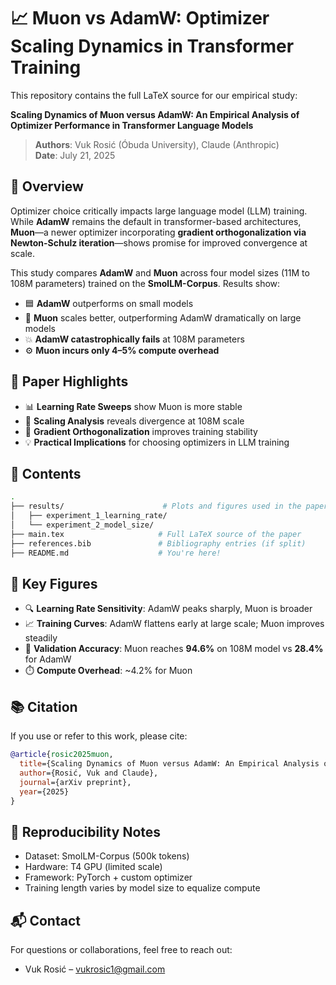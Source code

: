 # 📈 Muon vs AdamW: Optimizer Scaling Dynamics in Transformer Training

This repository contains the full LaTeX source for our empirical study:

**Scaling Dynamics of Muon versus AdamW: An Empirical Analysis of Optimizer Performance in Transformer Language Models**

> **Authors**: Vuk Rosić (Óbuda University), Claude (Anthropic)  
> **Date**: July 21, 2025

## 🧠 Overview

Optimizer choice critically impacts large language model (LLM) training. While **AdamW** remains the default in transformer-based architectures, **Muon**—a newer optimizer incorporating **gradient orthogonalization via Newton-Schulz iteration**—shows promise for improved convergence at scale.

This study compares **AdamW** and **Muon** across four model sizes (11M to 108M parameters) trained on the **SmolLM-Corpus**. Results show:

- 🟦 **AdamW** outperforms on small models  
- 🔴 **Muon** scales better, outperforming AdamW dramatically on large models  
- 💥 **AdamW catastrophically fails** at 108M parameters  
- ⚙️ **Muon incurs only 4–5% compute overhead**

## 📄 Paper Highlights

- 📊 **Learning Rate Sweeps** show Muon is more stable
- 🚀 **Scaling Analysis** reveals divergence at 108M scale
- 🧮 **Gradient Orthogonalization** improves training stability
- 💡 **Practical Implications** for choosing optimizers in LLM training

## 📂 Contents

```bash
.
├── results/                      # Plots and figures used in the paper
│   ├── experiment_1_learning_rate/
│   └── experiment_2_model_size/
├── main.tex                     # Full LaTeX source of the paper
├── references.bib               # Bibliography entries (if split)
├── README.md                    # You're here!
````

## 📸 Key Figures

* 🔍 **Learning Rate Sensitivity**: AdamW peaks sharply, Muon is broader
* 📈 **Training Curves**: AdamW flattens early at large scale; Muon improves steadily
* 🧪 **Validation Accuracy**: Muon reaches **94.6%** on 108M model vs **28.4%** for AdamW
* ⏱️ **Compute Overhead**: \~4.2% for Muon

## 📚 Citation

If you use or refer to this work, please cite:

```bibtex
@article{rosic2025muon,
  title={Scaling Dynamics of Muon versus AdamW: An Empirical Analysis of Optimizer Performance in Transformer Language Models},
  author={Rosić, Vuk and Claude},
  journal={arXiv preprint},
  year={2025}
}
```

## 🧪 Reproducibility Notes

* Dataset: SmolLM-Corpus (500k tokens)
* Hardware: T4 GPU (limited scale)
* Framework: PyTorch + custom optimizer
* Training length varies by model size to equalize compute

## 📬 Contact

For questions or collaborations, feel free to reach out:

* Vuk Rosić – [vukrosic1@gmail.com](mailto:vukrosic1@gmail.com)